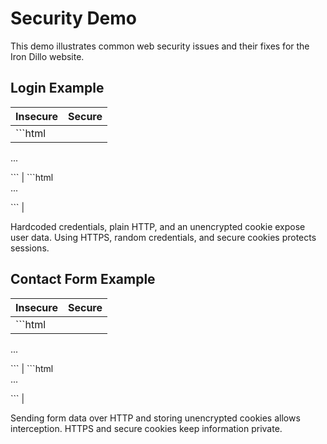 # Security Demo

This demo illustrates common web security issues and their fixes for the Iron Dillo website.

## Login Example

| Insecure | Secure |
| --- | --- |
| ```html
<form action="http://example.com/login" method="POST">
  ...
</form>
<script>
const USER = 'admin';
const PASS = 'password123';
document.cookie = "session=abc123";
</script>
``` | ```html
<form action="https://example.com/login" method="POST">
  ...
</form>
<script>
const USER = crypto.randomUUID();
const PASS = crypto.randomUUID();
document.cookie = "session=" + crypto.randomUUID() + "; Secure; SameSite=Strict";
</script>
``` |

Hardcoded credentials, plain HTTP, and an unencrypted cookie expose user data. Using HTTPS, random credentials, and secure cookies protects sessions.

## Contact Form Example

| Insecure | Secure |
| --- | --- |
| ```html
<form action="http://example.com/contact" method="POST">
  ...
</form>
<script>
document.cookie = "prefs=dark";
</script>
``` | ```html
<form action="https://example.com/contact" method="POST">
  ...
</form>
<script>
document.cookie = "prefs=" + encodeURIComponent(JSON.stringify({theme:'dark'})) + "; Secure; SameSite=Lax";
</script>
``` |

Sending form data over HTTP and storing unencrypted cookies allows interception. HTTPS and secure cookies keep information private.

